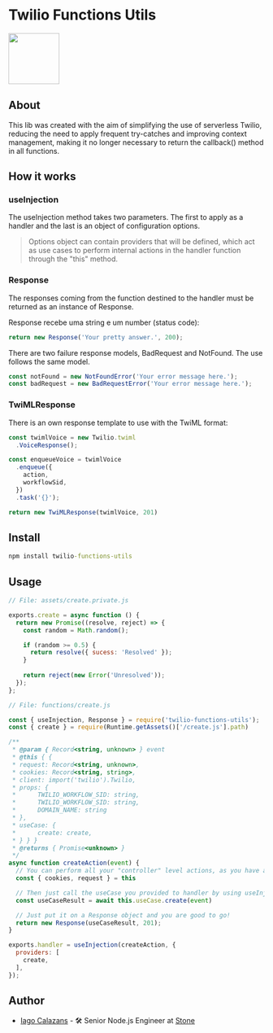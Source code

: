 
# Twilio Functions Utils

<img src="https://avatars.githubusercontent.com/u/109142?s=200&v=4" width="100" />

## About

This lib was created with the aim of simplifying the use of serverless Twilio, reducing the need to apply frequent try-catches and improving context management, making it no longer necessary to return the callback() method in all functions.

## How it works

### useInjection

The useInjection method takes two parameters. The first to apply as a handler and the last is an object of configuration options.

> Options object can contain providers that will be defined, which act as use cases to perform internal actions in the handler function through the "this" method.

### Response

The responses coming from the function destined to the handler must be returned as an instance of Response.

Response recebe uma string e um number (status code):

```js
return new Response('Your pretty answer.', 200);
```

There are two failure response models, BadRequest and NotFound. The use follows the same model.

```js
const notFound = new NotFoundError('Your error message here.');
const badRequest = new BadRequestError('Your error message here.');
```

### TwiMLResponse

There is an own response template to use with the TwiML format:

```js
const twimlVoice = new Twilio.twiml
  .VoiceResponse();

const enqueueVoice = twimlVoice
  .enqueue({
    action,
    workflowSid,
  })
  .task('{}');

return new TwiMLResponse(twimlVoice, 201)
```

## Install

```cmd
npm install twilio-functions-utils
```

## Usage

```js
// File: assets/create.private.js

exports.create = async function () {
  return new Promise((resolve, reject) => {
    const random = Math.random();

    if (random >= 0.5) {
      return resolve({ sucess: 'Resolved' });
    }
  
    return reject(new Error('Unresolved'));
  });
};
```

```js
// File: functions/create.js

const { useInjection, Response } = require('twilio-functions-utils');
const { create } = require(Runtime.getAssets()['/create.js'].path)

/**
 * @param { Record<string, unknown> } event
 * @this { {
 * request: Record<string, unknown>,
 * cookies: Record<string, string>,
 * client: import('twilio').Twilio,
 * props: {
 *      TWILIO_WORKFLOW_SID: string,
 *      TWILIO_WORKFLOW_SID: string,
 *      DOMAIN_NAME: string
 * },
 * useCase: {
 *      create: create,
 * } } }
 * @returns { Promise<unknown> }
 */
async function createAction(event) {
  // You can perform all your "controller" level actions, as you have access to the request headers and cookies.
  const { cookies, request } = this

  // Then just call the useCase you provided to handler by using useInjection.
  const useCaseResult = await this.useCase.create(event)

  // Just put it on a Response object and you are good to go!
  return new Response(useCaseResult, 201);
}

exports.handler = useInjection(createAction, {
  providers: [
    create,
  ],
});
```

## Author

- [Iago Calazans](https://github.com/iagocalazans) - 🛠 Senior Node.js Engineer at [Stone](https://www.stone.com.br/)
